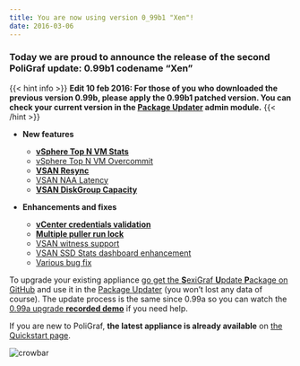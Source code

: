 ```yaml
---
title: You are now using version 0_99b1 "Xen"!
date: 2016-03-06
---
```



### Today we are proud to announce the release of the second **PoliGraf** update: **0.99b1** codename “Xen”

{{< hint info >}}
**Edit 10 feb 2016: For those of you who downloaded the previous version 0.99b, please apply the 0.99b1 patched version. You can check your current version in the [Package Updater](http://www.poligraf.io/web-admin/#package-updater) admin module.**
{{< /hint >}}

*   **New features**
    *   **[vSphere Top N VM Stats](http://www.poligraf.io/vsphere-sexipanels/#vsphere-top-n-vm-stats)**
    *   [vSphere Top N VM Overcommit](http://www.poligraf.io/vsphere-sexipanels/#vsphere-top-n-vm-overcommit)
    *   [**VSAN Resync**](http://www.poligraf.io/vsan-sexipanels/#vsan-resync)
    *   [VSAN NAA Latency](http://www.poligraf.io/vsan-sexipanels/#vsan-naa-latency)
    *   **[VSAN DiskGroup Capacity](http://www.poligraf.io/vsan-sexipanels/#vsan-diskgroup-capacity)**

*   **Enhancements and fixes**
    *   **[vCenter credentials validation](https://github.com/sexibytes/poligraf/issues/8)**
    *   **[Multiple puller run lock](https://github.com/sexibytes/poligraf/issues/43)**
    *   [VSAN witness support](https://github.com/sexibytes/poligraf/issues/47)
    *   [VSAN SSD Stats dashboard enhancement](http://www.poligraf.io/vsan-sexipanels/#vsan-ssd-stats)
    *   [Various bug fix](https://github.com/sexibytes/poligraf/issues?q=milestone%3A%220.99b+-+Xen%22+is%3Aclosed)

To upgrade your existing appliance [go get the **S**exiGraf **U**pdate **P**ackage on GitHub](https://github.com/sexibytes/poligraf/releases/tag/0.99b1) and use it in the [Package Updater](http://www.poligraf.io/web-admin/#package-updater) (you won’t lost any data of course). The update process is the same since 0.99a so you can watch the [0.99a upgrade **recorded demo**](http://www.poligraf.io/you-are-now-using-version-0-99a-city-17/) if you need help.

If you are new to PoliGraf, **the latest appliance is already available** on [the Quickstart page](http://www.poligraf.io/quickstart/).

![crowbar](/img/crowbar.png)
